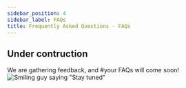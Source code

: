 ```yaml
---
sidebar_position: 4
sidebar_label: FAQs
title: Frequently Asked Questions - FAQs
---
```

## Under contruction
We are gathering feedback, and #your FAQs will come soon!
![Smiling guy saying "Stay tuned"](https://media.giphy.com/media/fnDY3C9MKukcER71r7/giphy.gif)
